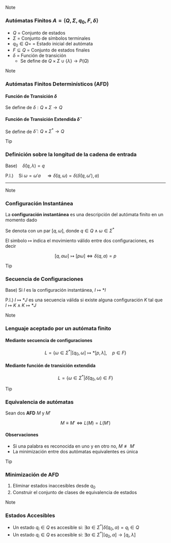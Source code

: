> [!NOTE]
>
> ### Autómatas Finitos $A=\langle Q,\Sigma,q_0,F,\delta\rangle$
>
> - $Q$ = Conjunto de estados
> - $\Sigma$ = Conjunto de símbolos terminales
> - $q_0\in Q$= = Estado inicial del autómata
> - $F\subseteq Q$ = Conjunto de estados finales
> - $\delta$ = Función de transición
>   - Se define de $Q\times\Sigma\cup\lbrace\lambda\rbrace\rightarrow P(Q)$

> [!NOTE]
>
> ### Autómatas Finitos Determinísticos (AFD)
>
> #### Función de Transición $\delta$
>
> Se define de $\delta:Q\times\Sigma\rightarrow Q$
>
> #### Función de Transición Extendida $\hat\delta$
>
> Se define de $\hat\delta: Q\times\Sigma^*\rightarrow Q$

> [!TIP]
>
> ### Definición sobre la longitud de la cadena de entrada
>
> $\text{Base)}\quad\hat\delta(q,\lambda)=q$
>
> $\text{P.I.)}\quad\text{Si }\omega=\omega'a\quad\Rightarrow\hat\delta(q,\omega)=\delta\bigg(\hat\delta(q,\omega'),a\bigg)$

---

> [!NOTE]
>
> ### Configuración Instantánea
>
> La **configuración instantánea** es una descripción del autómata finito en un momento dado
>
> Se denota con un par $[q,\omega]$, donde $q\in Q\wedge\omega\in\Sigma^*$
>
> El simbolo $\mapsto$ indica el movimiento válido entre dos configuraciones, es decir
>
> $$[q,a\omega]\mapsto[p\omega]\Leftrightarrow\delta(q,a)=p$$

> [!TIP]
>
> ### Secuencia de Configuraciones
>
> $\text{Base)}$ Si $I$ es la configuración instantánea, $I\mapsto *I$
>
> $\text{P.I.)}$ $I\mapsto *J$ es una secuencia válida si existe alguna configuración $K$ tal que $I\mapsto K\wedge K\mapsto *J$

> [!NOTE]
>
> ### Lenguaje aceptado por un autómata finito
>
> #### Mediante secuencia de configuraciones
>
> $$L=\bigg\lbrace\omega\in\Sigma^* \bigg| [q_0,\omega]\mapsto *[p,\lambda],\quad p\in F\bigg\rbrace$$
>
> #### Mediante función de transición extendida
>
> $$L=\bigg\lbrace\omega\in\Sigma^* \bigg| \hat\delta(q_0,\omega)\in F\bigg\rbrace$$

> [!TIP]
>
> ### Equivalencia de autómatas
>
> Sean dos **AFD** $M$ y $M'$
>
> $$M\equiv M'\Leftrightarrow L(M)=L(M' )$$
>
> #### Observaciones
>
> - Si una palabra es reconocida en uno y en otro no, $M\not\equiv M'$
> - La minimización entre dos autómatas equivalentes es única

> [!TIP]
>
> ### Minimización de AFD
>
> 1. Eliminar estados inaccesibles desde $q_0$
> 2. Construir el conjunto de clases de equivalencia de estados

> [!NOTE]
>
> ### Estados Accesibles
>
> - Un estado $q_i\in Q$ es accesible si: $\exists\alpha\in\Sigma^*\bigg|\hat\delta(q_0,\alpha)=q_i\in Q$
> - Un estado $q_i\in Q$ es accesible si: $\exists\alpha\in\Sigma^*\bigg|[q_0,\alpha]\rightarrow[q_i,\lambda]$